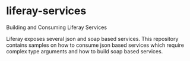 liferay-services
================

Building and Consuming Liferay Services

Liferay exposes several json and soap based services. This repository contains samples on how to consume json based services which require complex type arguments and how to build soap based services.
